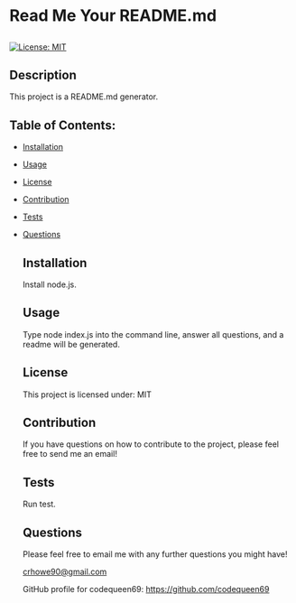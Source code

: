 # Read Me Your README.md 
## 
[![License: MIT](https://img.shields.io/badge/License-MIT-yellow.svg)](https://opensource.org/licenses/MIT)

  
  ## Description
  This project is a README.md generator.

  ## Table of Contents:
* [Installation](#installation)
* [Usage](#usage)

 * [License](#license)
* [Contribution](#contribution)
* [Tests](#tests)
* [Questions](#questions)
  
  ## Installation
  Install node.js.

  ## Usage
  Type node index.js into the command line, answer all questions, and a readme will be generated.
  
  ## License
  This project is licensed under: MIT
  
  ## Contribution
  If you have questions on how to contribute to the project, please feel free to send me an email!

  ## Tests
  Run test.

  ## Questions
  Please feel free to email me with any further questions you might have!

  crhowe90@gmail.com

  GitHub profile for codequeen69: https://github.com/codequeen69
  